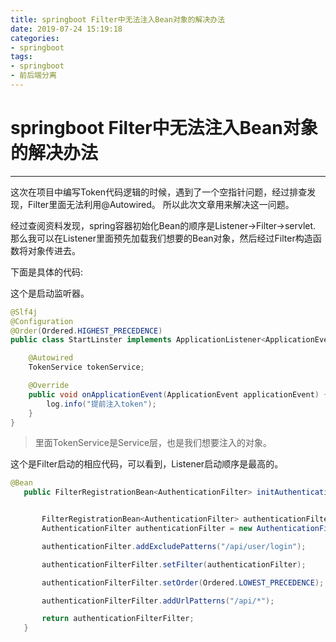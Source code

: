 ```yaml
---
title: springboot Filter中无法注入Bean对象的解决办法
date: 2019-07-24 15:19:18
categories:
- springboot
tags:
- springboot
- 前后端分离
---
```

# springboot Filter中无法注入Bean对象的解决办法

------------
这次在项目中编写Token代码逻辑的时候，遇到了一个空指针问题，经过排查发现，Filter里面无法利用@Autowired。
所以此次文章用来解决这一问题。


经过查阅资料发现，spring容器初始化Bean的顺序是Listener->Filter->servlet.
那么我可以在Listener里面预先加载我们想要的Bean对象，然后经过Filter构造函数将对象传进去。



下面是具体的代码:

这个是启动监听器。
```java
@Slf4j
@Configuration
@Order(Ordered.HIGHEST_PRECEDENCE)
public class StartLinster implements ApplicationListener<ApplicationEvent> {

    @Autowired
    TokenService tokenService;

    @Override
    public void onApplicationEvent(ApplicationEvent applicationEvent) {
        log.info("提前注入token");
    }
}

```

> 里面TokenService是Service层，也是我们想要注入的对象。


这个是Filter启动的相应代码，可以看到，Listener启动顺序是最高的。
```java
@Bean
   public FilterRegistrationBean<AuthenticationFilter> initAuthenticationFilter(TokenService tokenService){


       FilterRegistrationBean<AuthenticationFilter> authenticationFilterFilter = new FilterRegistrationBean<>();
       AuthenticationFilter authenticationFilter = new AuthenticationFilter(tokenService);

       authenticationFilter.addExcludePatterns("/api/user/login");

       authenticationFilterFilter.setFilter(authenticationFilter);

       authenticationFilterFilter.setOrder(Ordered.LOWEST_PRECEDENCE);

       authenticationFilterFilter.addUrlPatterns("/api/*");

       return authenticationFilterFilter;
   }

```
